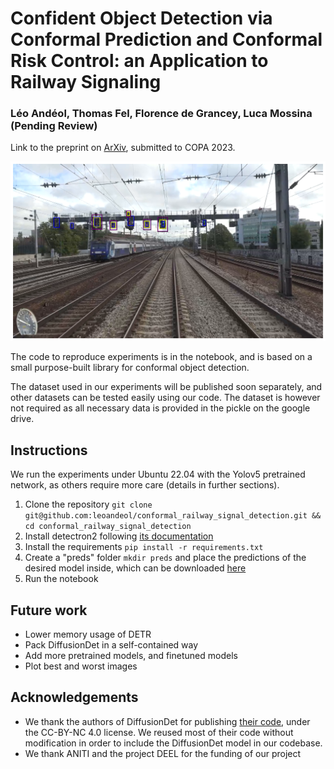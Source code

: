 # Confident Object Detection via Conformal Prediction and Conformal Risk Control: an Application to Railway Signaling
### Léo Andéol, Thomas Fel, Florence de Grancey, Luca Mossina (Pending Review)
Link to the preprint on [ArXiv](https://arxiv.org/abs/2304.06052), submitted to COPA 2023.

![Conformalized Detection](figure.png)

The code to reproduce experiments is in the notebook, and is based on a small purpose-built library for conformal object detection.

The dataset used in our experiments will be published soon separately, and other datasets can be tested easily using our code. The dataset is however not required as all necessary data is provided in the pickle on the google drive.

## Instructions
We run the experiments under Ubuntu 22.04 with the Yolov5 pretrained network, as others require more care (details in further sections).
1. Clone the repository `git clone git@github.com:leoandeol/conformal_railway_signal_detection.git && cd conformal_railway_signal_detection`
2. Install detectron2 following [its documentation](https://detectron2.readthedocs.io/en/latest/tutorials/install.html)
3. Install the requirements `pip install -r requirements.txt`
4. Create a "preds" folder `mkdir preds` and place the predictions of the desired model inside, which can be downloaded [here](https://drive.google.com/drive/folders/1L2slQp4c_JcysTbtR7KNn2zfjCElmj07?usp=share_link)
5. Run the notebook

## Future work
* Lower memory usage of DETR
* Pack DiffusionDet in a self-contained way 
* Add more pretrained models, and finetuned models
* Plot best and worst images

## Acknowledgements
* We thank the authors of DiffusionDet for publishing [their code](https://github.com/ShoufaChen/DiffusionDet), under the CC-BY-NC 4.0 license. We reused most of their code without modification in order to include the DiffusionDet model in our codebase.
* We thank ANITI and the project DEEL for the funding of our project
